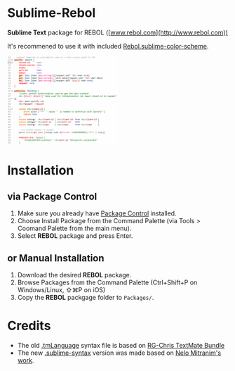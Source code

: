 Sublime-Rebol
=============

**Sublime Text** package for REBOL ([www.rebol.com](http://www.rebol.com))

It's recommened to use it with included [Rebol.sublime-color-scheme](Rebol.sublime-color-scheme).

<img src="https://github.com/Oldes/media/raw/master/Rebol-Sublime-syntax-example.png" alt="colorized code example" width=50%/>

# Installation

## via Package Control

1. Make sure you already have [Package Control](https://sublime.wbond.net) installed.
2. Choose Install Package from the Command Palette (via Tools > Coomand Palette from the main menu).
3. Select **REBOL** package and press Enter.

## or Manual Installation

1. Download the desired **REBOL** package.
2. Browse Packages from the Command Palette (Ctrl+Shift+P on Windows/Linux, ⇧⌘P on iOS)
3. Copy the **REBOL** packgage folder to `Packages/`.


# Credits

* The old [.tmLanguage](Rebol.tmLanguage) syntax file is based on [RG-Chris TextMate Bundle](http://www.ross-gill.com/page/TextMate_and_REBOL)
* The new [.sublime-syntax](Rebol.sublime-syntax) version was made based on [Nelo Mitranim's work](https://github.com/mitranim/sublime-rebol).
